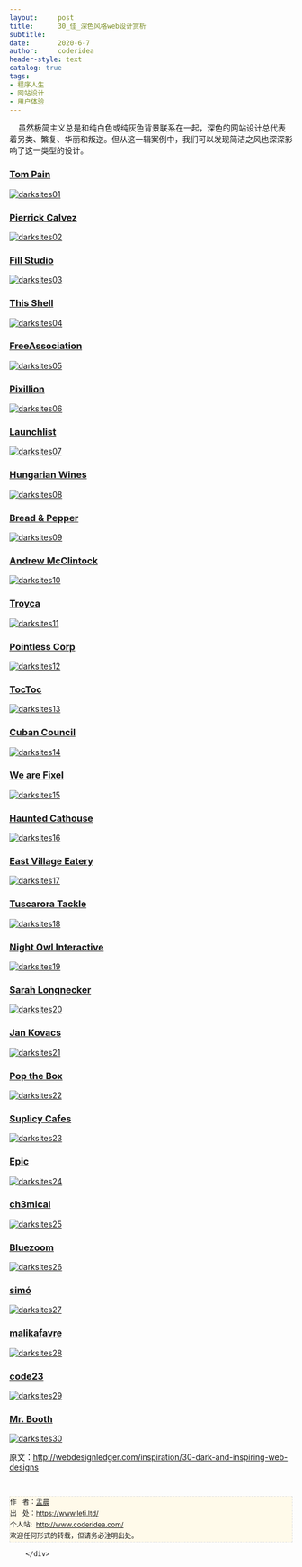 ```yaml
---
layout:     post
title:      30_佳_深色风格web设计赏析
subtitle:   
date:       2020-6-7
author:     coderidea
header-style: text
catalog: true
tags:
- 程序人生
- 网站设计
- 用户体验
--- 
```

<div class="postBody">
			<div id="cnblogs_post_body" class="blogpost-body"><p><span>    虽然极简主义总是和纯白色或纯灰色背景联系在一起，深色的网站设计总代表着另类、繁复、华丽和叛逆。但从这一辑案例中，我们可以发现简洁之风也深深影响了这一类型的设计。</span></p>
<h3><a href="http://www.tompain.co.uk/">Tom Pain</a></h3>
<p><a href="http://www.tompain.co.uk/"><img class="aligncenter size-full wp-image-3448" src="http://webdesignledger.com/wp-content/uploads/2011/02/darksites01.jpg" alt="darksites01" /></a></p>
<h3><a href="http://pierrickcalvez.com/">Pierrick Calvez</a></h3>
<p><a href="http://pierrickcalvez.com/"><img class="aligncenter size-full wp-image-3448" src="http://webdesignledger.com/wp-content/uploads/2011/02/darksites02.jpg" alt="darksites02" /></a></p>
<h3><a href="http://www.fillstudio.com/">Fill Studio</a></h3>
<p><a href="http://www.fillstudio.com/"><img class="aligncenter size-full wp-image-3448" src="http://webdesignledger.com/wp-content/uploads/2011/02/darksites03.jpg" alt="darksites03" /></a></p>
<h3><a href="http://thisshell.com/">This Shell</a></h3>
<p><a href="http://thisshell.com/"><img class="aligncenter size-full wp-image-3448" src="http://webdesignledger.com/wp-content/uploads/2011/02/darksites04.jpg" alt="darksites04" /></a></p>
<h3><a href="http://www.thinkfa.com/">FreeAssociation</a></h3>
<p><a href="http://www.thinkfa.com/"><img class="aligncenter size-full wp-image-3448" src="http://webdesignledger.com/wp-content/uploads/2011/02/darksites05.jpg" alt="darksites05" /></a></p>
<h3><a href="http://www.pixillion.com/">Pixillion</a></h3>
<p><a href="http://www.pixillion.com/"><img class="aligncenter size-full wp-image-3448" src="http://webdesignledger.com/wp-content/uploads/2011/02/darksites06.jpg" alt="darksites06" /></a></p>
<h3><a href="http://launchlist.net/">Launchlist</a></h3>
<p><a href="http://launchlist.net/"><img class="aligncenter size-full wp-image-3448" src="http://webdesignledger.com/wp-content/uploads/2011/02/darksites07.jpg" alt="darksites07" /></a></p>
<h3><a href="http://www.hungarianwinesociety.co.uk/">Hungarian Wines</a></h3>
<p><a href="http://www.hungarianwinesociety.co.uk/"><img class="aligncenter size-full wp-image-3448" src="http://webdesignledger.com/wp-content/uploads/2011/02/darksites08.jpg" alt="darksites08" /></a></p>
<h3><a href="http://breadandpepper.com/">Bread &amp; Pepper</a></h3>
<p><a href="http://breadandpepper.com/"><img class="aligncenter size-full wp-image-3448" src="http://webdesignledger.com/wp-content/uploads/2011/02/darksites09.jpg" alt="darksites09" /></a></p>
<h3><a href="http://www.andrewmcclintock.com/">Andrew McClintock</a></h3>
<p><a href="http://www.andrewmcclintock.com/"><img class="aligncenter size-full wp-image-3448" src="http://webdesignledger.com/wp-content/uploads/2011/02/darksites10.jpg" alt="darksites10" /></a></p>
<h3><a href="http://www.troyca.com/">Troyca</a></h3>
<p><a href="http://www.troyca.com/"><img class="aligncenter size-full wp-image-3448" src="http://webdesignledger.com/wp-content/uploads/2011/02/darksites11.jpg" alt="darksites11" /></a></p>
<h3><a href="http://www.pointlesscorp.com/">Pointless Corp</a></h3>
<p><a href="http://www.pointlesscorp.com/"><img class="aligncenter size-full wp-image-3448" src="http://webdesignledger.com/wp-content/uploads/2011/02/darksites12.jpg" alt="darksites12" /></a></p>
<h3><a href="http://www.toctoc.be/en/welcome.php">TocToc</a></h3>
<p><a href="http://www.toctoc.be/en/welcome.php"><img class="aligncenter size-full wp-image-3448" src="http://webdesignledger.com/wp-content/uploads/2011/02/darksites13.jpg" alt="darksites13" /></a></p>
<h3><a href="http://www.cubancouncil.com/">Cuban Council</a></h3>
<p><a href="http://www.cubancouncil.com/"><img class="aligncenter size-full wp-image-3448" src="http://webdesignledger.com/wp-content/uploads/2011/02/darksites14.jpg" alt="darksites14" /></a></p>
<h3><a href="http://www.wearefixel.com/">We are Fixel</a></h3>
<p><a href="http://www.wearefixel.com/"><img class="aligncenter size-full wp-image-3448" src="http://webdesignledger.com/wp-content/uploads/2011/02/darksites15.jpg" alt="darksites15" /></a></p>
<h3><a href="http://portfolio.hauntedcathouse.org/">Haunted Cathouse</a></h3>
<p><a href="http://portfolio.hauntedcathouse.org/"><img class="aligncenter size-full wp-image-3448" src="http://webdesignledger.com/wp-content/uploads/2011/02/darksites16.jpg" alt="darksites16" /></a></p>
<h3><a href="http://www.eastvillageeatery.de/">East Village Eatery</a></h3>
<p><a href="http://www.eastvillageeatery.de/"><img class="aligncenter size-full wp-image-3448" src="http://webdesignledger.com/wp-content/uploads/2011/02/darksites17.jpg" alt="darksites17" /></a></p>
<h3><a href="http://tuscaroratackle.com/">Tuscarora Tackle</a></h3>
<p><a href="http://tuscaroratackle.com/"><img class="aligncenter size-full wp-image-3448" src="http://webdesignledger.com/wp-content/uploads/2011/02/darksites18.jpg" alt="darksites18" /></a></p>
<h3><a href="http://nightowlinteractive.com/">Night Owl Interactive</a></h3>
<p><a href="http://nightowlinteractive.com/"><img class="aligncenter size-full wp-image-3448" src="http://webdesignledger.com/wp-content/uploads/2011/02/darksites19.jpg" alt="darksites19" /></a></p>
<h3><a href="http://www.sarahlongnecker.com/">Sarah Longnecker</a></h3>
<p><a href="http://www.sarahlongnecker.com/"><img class="aligncenter size-full wp-image-3448" src="http://webdesignledger.com/wp-content/uploads/2011/02/darksites20.jpg" alt="darksites20" /></a></p>
<h3><a href="http://www.kovidesign.sk/en/">Jan Kovacs</a></h3>
<p><a href="http://www.kovidesign.sk/en/"><img class="aligncenter size-full wp-image-3448" src="http://webdesignledger.com/wp-content/uploads/2011/02/darksites21.jpg" alt="darksites21" /></a></p>
<h3><a href="http://www.pop-the-box.com/">Pop the Box</a></h3>
<p><a href="http://www.pop-the-box.com/"><img class="aligncenter size-full wp-image-3448" src="http://webdesignledger.com/wp-content/uploads/2011/02/darksites22.jpg" alt="darksites22" /></a></p>
<h3><a href="http://suplicycafes.com.br/">Suplicy Cafes</a></h3>
<p><a href="http://suplicycafes.com.br/"><img class="aligncenter size-full wp-image-3448" src="http://webdesignledger.com/wp-content/uploads/2011/02/darksites23.jpg" alt="darksites23" /></a></p>
<h3><a href="http://epicagency.net/">Epic</a></h3>
<p><a href="http://epicagency.net/"><img class="aligncenter size-full wp-image-3448" src="http://webdesignledger.com/wp-content/uploads/2011/02/darksites24.jpg" alt="darksites24" /></a></p>
<h3><a href="http://www.ch3mical.com/">ch3mical</a></h3>
<p><a href="http://www.ch3mical.com/"><img class="aligncenter size-full wp-image-3448" src="http://webdesignledger.com/wp-content/uploads/2011/02/darksites25.jpg" alt="darksites25" /></a></p>
<h3><a href="http://www.bluezoom.bz/">Bluezoom</a></h3>
<p><a href="http://www.bluezoom.bz/"><img class="aligncenter size-full wp-image-3448" src="http://webdesignledger.com/wp-content/uploads/2011/02/darksites26.jpg" alt="darksites26" /></a></p>
<h3><a href="http://www.simo.com.es/#/home">simó</a></h3>
<p><a href="http://www.simo.com.es/#/home"><img class="aligncenter size-full wp-image-3448" src="http://webdesignledger.com/wp-content/uploads/2011/02/darksites27.jpg" alt="darksites27" /></a></p>
<h3><a href="http://www.malikafavre.com/">malikafavre</a></h3>
<p><a href="http://www.malikafavre.com/"><img class="aligncenter size-full wp-image-3448" src="http://webdesignledger.com/wp-content/uploads/2011/02/darksites28.jpg" alt="darksites28" /></a></p>
<h3><a href="http://www.code23.com/">code23</a></h3>
<p><a href="http://www.code23.com/"><img class="aligncenter size-full wp-image-3448" src="http://webdesignledger.com/wp-content/uploads/2011/02/darksites29.jpg" alt="darksites29" /></a></p>
<h3><a href="http://mrbooth.co.uk/">Mr. Booth</a></h3>
<p><a href="http://mrbooth.co.uk/"><img class="aligncenter size-full wp-image-3448" src="http://webdesignledger.com/wp-content/uploads/2011/02/darksites30.jpg" alt="darksites30" /></a></p>
<p><span>原文：<a href="http://webdesignledger.com/inspiration/30-dark-and-inspiring-web-designs">http://webdesignledger.com/inspiration/30-dark-and-inspiring-web-designs</a></span></p>


<div id="ckepop"> </div>
<div>
<p id="PSignature" style="line-height:20px;background:#FFFAEA no-repeat 2% 50%;font-size:12px;border:#e0e0e0 1px dashed;">作   者：<a href="https://www.leti.ltd/">孟晨</a> <br /> 出   处：<a href="https://www.leti.ltd/">https://www.leti.ltd/</a> <br />个人站:  <a href="http://www.coderidea.com/">http://www.coderidea.com/</a><br />欢迎任何形式的转载，但请务必注明出处。</p>
</div></div><div id="MySignature"></div>
<div class="clear"></div>
<div id="blog_post_info_block">
<div id="BlogPostCategory"></div>
<div id="EntryTag"></div>
<div id="blog_post_info">
</div>
<div class="clear"></div>
<div id="post_next_prev"></div>
</div>


		</div>
